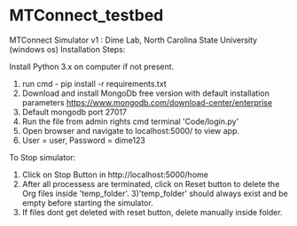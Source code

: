 # MTConnect_testbed
MTConnect Simulator v1 : Dime Lab, North Carolina State University (windows os) Installation Steps:

Install Python 3.x on computer if not present.
1) run cmd - pip install -r requirements.txt
2) Download and install MongoDb free version with default installation parameters https://www.mongodb.com/download-center/enterprise
3) Default mongodb port 27017
4) Run the file from admin rights cmd terminal 'Code/login.py'
5) Open browser and navigate to localhost:5000/ to view app.
6) User = user, Password = dime123


To Stop simulator:
1) Click on Stop Button in http://localhost:5000/home
2) After all processess are terminated, click on Reset button to delete the Org files inside 'temp_folder'.
3)'temp_folder' should always exist and be empty before starting the simulator.
4) If files dont get deleted with reset button, delete manually inside folder.
